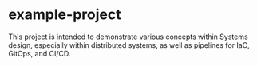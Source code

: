 # example-project
This project is intended to demonstrate various concepts within Systems design, especially within distributed systems, as well as pipelines for IaC, GitOps, and CI/CD.
